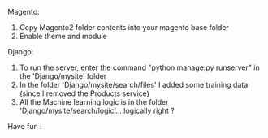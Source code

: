 Magento:
1) Copy Magento2 folder contents into your magento base folder
2) Enable theme and module

Django:
1) To run the server, enter the command "python manage.py runserver" in the 'Django/mysite' folder
2) In the folder 'Django/mysite/search/files' I added some training data (since I removed the Products service)
3) All the Machine learning logic is in the folder 'Django/mysite/search/logic'... logically right ?

Have fun !
